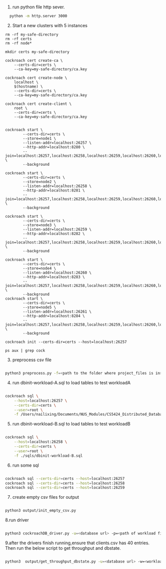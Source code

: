 # 
1. run python file http sever.

```bash
  python -m http.server 3000

```

2. Start a new clusters with 5 instances

```
rm -rf my-safe-directory
rm -rf certs
rm -rf node*

mkdir certs my-safe-directory

cockroach cert create-ca \
    --certs-dir=certs \
    --ca-key=my-safe-directory/ca.key

cockroach cert create-node \
    localhost \
    $(hostname) \
    --certs-dir=certs \
    --ca-key=my-safe-directory/ca.key

cockroach cert create-client \
    root \
    --certs-dir=certs \
    --ca-key=my-safe-directory/ca.key


cockroach start \
        --certs-dir=certs \
        --store=node1 \
        --listen-addr=localhost:26257 \
        --http-addr=localhost:8280 \
        --join=localhost:26257,localhost:26258,localhost:26259,localhost:26260,localhost:26261 \
        --background

cockroach start \
        --certs-dir=certs \
        --store=node2 \
        --listen-addr=localhost:26258 \
        --http-addr=localhost:8281 \
        --join=localhost:26257,localhost:26258,localhost:26259,localhost:26260,localhost:26261 \
        --background

cockroach start \
        --certs-dir=certs \
        --store=node3 \
        --listen-addr=localhost:26259 \
        --http-addr=localhost:8282 \
        --join=localhost:26257,localhost:26258,localhost:26259,localhost:26260,localhost:26261 \
        --background

cockroach start \
        --certs-dir=certs \
        --store=node4 \
        --listen-addr=localhost:26260 \
        --http-addr=localhost:8283 \
        --join=localhost:26257,localhost:26258,localhost:26259,localhost:26260,localhost:26261 \
        --background
cockroach start \
        --certs-dir=certs \
        --store=node5 \
        --listen-addr=localhost:26261 \
        --http-addr=localhost:8284 \
        --join=localhost:26257,localhost:26258,localhost:26259,localhost:26260,localhost:26261 \
        --background

cockroach init --certs-dir=certs --host=localhost:26257

ps aux | grep cock

```

3. preprocess csv file


```bash

python3 preprocess.py -f=<path to the folder where project_files is in>

```


4. run dbinit-workload-A.sql to load tables to test workloadA


```bash

cockroach sql \
    --host=localhost:26257 \
    --certs-dir=certs \
    --user=root \
    -f /Users/nailixing/Documents/NUS_Modules/CS5424_Distributed_Database/projects/CS5424/sqls/dbinit-workload-A.sql

```


5. run dbinit-workload-B.sql to load tables to test workloadB


```bash

cockroach sql \
    --host=localhost:26258 \
    --certs-dir=certs \
    --user=root \
    -f ./sqls/dbinit-workload-B.sql

```


6. run some sql

```bash

cockroach sql --certs-dir=certs --host=localhost:26257
cockroach sql --certs-dir=certs --host=localhost:26258
cockroach sql --certs-dir=certs --host=localhost:26259

```

7. create empty csv files for output


```bash

python3 output/init_empty_csv.py

```

8.run driver


```bash

python3 cockroachDB_driver.py -u=<database url> -p=<path of workload files> -w=<workload_type>

```

9.after the drivers finish running,ensure that clients.csv has 40 entries. Then run the below script to get throughput and dbstate.


```bash

python3  output/get_throughput_dbstate.py -u=<database url> -w=<workload_type>

```

